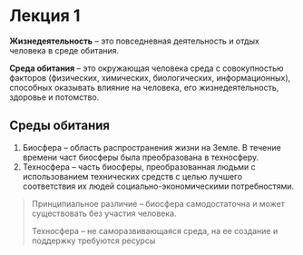 # Лекция 1

**Жизнедеятельность** – это повседневная деятельность и отдых человека в среде обитания.

**Среда обитания** – это окружающая человека среда с совокупностью факторов (физических, химических, биологических, информационных), способных оказывать влияние на человека, его жизнедеятельность, здоровье и потомство.



## Среды обитания

1. Биосфера – область распространения жизни на Земле. В течение времени част биосферы была преобразована в техносферу.
2. Техносфера – часть биосферы, преобразованная людьми с использованием технических средств с целью лучшего соответствия их людей социально-экономическими потребностями.



> Принципиальное различие – биосфера самодостаточна и может существовать без участия человека.
>
> Техносфера – не саморазвивающаяся среда, на ее создание и поддержку требуются ресурсы